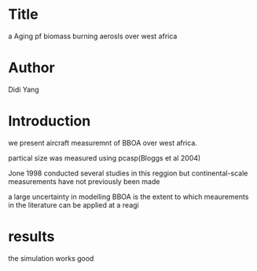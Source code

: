 # Title
a
Aging pf biomass burning aerosls over west africa

# Author

Didi Yang

# Introduction 
we present aircraft measuremnt of BBOA over west africa.

partical size was measured using pcasp(Bloggs et al 2004)

Jone 1998 conducted several studies in this reggion
but continental-scale measurements have not previously been made

a large uncertainty in modelling BBOA is the extent to which meaurements in the literature can be applied at a
reagi

# results

the simulation works good
